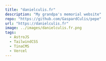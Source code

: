 ```yaml
---
title: "danielculis.fr"
description: "My grandpa's memorial website"
repo: "https://github.com/GaspardCulis/pepe"
url: "https://danielculis.fr"
image: ../images/danielculis.fr.png
tags:
  - AstroJS
  - TailwindCSS
  - TinaCMS
  - Vercel
---
```

